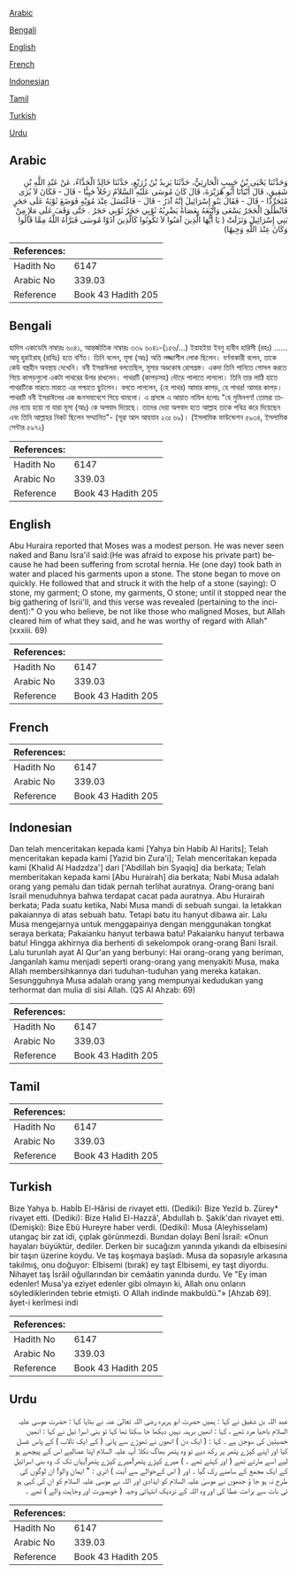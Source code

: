 [Arabic](#arabic)

[Bengali](#bengali)

[English](#english)

[French](#french)

[Indonesian](#indonesian)

[Tamil](#tamil)

[Turkish](#turkish)

[Urdu](#urdu)

## Arabic


<div dir="rtl" lang="ar" style={{fontSize:'larger',backgroundColor:'#f8f9fa',padding:20}}>
وَحَدَّثَنَا يَحْيَى بْنُ حَبِيبٍ الْحَارِثِيُّ، حَدَّثَنَا يَزِيدُ بْنُ زُرَيْعٍ، حَدَّثَنَا خَالِدٌ الْحَذَّاءُ، عَنْ عَبْدِ اللَّهِ بْنِ شَقِيقٍ، قَالَ أَنْبَأَنَا أَبُو هُرَيْرَةَ، قَالَ كَانَ مُوسَى عَلَيْهِ السَّلاَمُ رَجُلاً حَيِيًّا - قَالَ - فَكَانَ لاَ يُرَى مُتَجَرِّدًا - قَالَ - فَقَالَ بَنُو إِسْرَائِيلَ إِنَّهُ آدَرُ - قَالَ - فَاغْتَسَلَ عِنْدَ مُوَيْهٍ فَوَضَعَ ثَوْبَهُ عَلَى حَجَرٍ فَانْطَلَقَ الْحَجَرُ يَسْعَى وَاتَّبَعَهُ بِعَصَاهُ يَضْرِبُهُ ثَوْبِي حَجَرُ ثَوْبِي حَجَرُ ‏.‏ حَتَّى وَقَفَ عَلَى مَلإٍ مِنْ بَنِي إِسْرَائِيلَ وَنَزَلَتْ ‏(‏ يَا أَيُّهَا الَّذِينَ آمَنُوا لاَ تَكُونُوا كَالَّذِينَ آذَوْا مُوسَى فَبَرَّأَهُ اللَّهُ مِمَّا قَالُوا وَكَانَ عِنْدَ اللَّهِ وَجِيهًا‏)‏
</div>
<div style={{backgroundColor:'#f8f9fa',padding:20, marginBottom: 10}}><table> <thead> <tr> <th>References:</th> <th></th> </tr> </thead> <tbody><tr><td>Hadith No</td><td>6147</td></tr><tr><td>Arabic No</td><td>339.03</td></tr><tr><td>Reference</td><td>Book 43 Hadith 205</td></tr></tbody></table></div>

## Bengali


<div dir="ltr" lang="bn" style={{fontSize:'larger',backgroundColor:'#f8f9fa',padding:20}}>
হাদিস একাডেমি নাম্বারঃ ৬০৪১, আন্তর্জাতিক নাম্বারঃ ৩৩৯ ৬০৪১-(১৫৬/...) ইয়াহইয়া ইবনু হাবীব হারিসী (রহঃ) ...... আবূ হুরাইরাহ্ (রাযিঃ) হতে বর্ণিত। তিনি বলেন, মূসা (আঃ) অতি লজ্জাশীল লোক ছিলেন। বর্ণনাকারী বলেন, তাকে কেউ বস্ত্রহীন অবস্থায় দেখেনি। বনী ইসরাঈলরা বলতেছিল, মূসার অণ্ডকোষ রোগগ্রস্ত। একদা তিনি পানিতে গোসল করতে গিয়ে কাপড়গুলো একটা পাথরের উপর রাখলেন। পাথরটি (কাপড়সহ) দৌড়ে পালাতে লাগলো। তিনি তার লাঠি হাতে পাথরটিকে মারতে মারতে এর পশ্চাতে ছুটলেন। বলতে লাগলেন, (হে পাথর) আমার কাপড়, হে পাথর! আমার কাপড়। পাথরটি বনী ইসরাঈলের এক জনসমাবেশে গিয়ে থামলো। এ প্রসঙ্গে এ আয়াত নাযিল হলোঃ "হে মুমিনগণ! তোমরা তাদের ন্যায় হয়ো না যারা মূসা (আঃ) কে অপবাদ দিয়েছে। তাদের দেয়া অপবাদ হতে আল্লাহ তাকে পবিত্র করে দিয়েছেন এবং তিনি আল্লাহর নিকট ছিলেন সম্মানিত"- (সূরা আল আহযাব ২৩ঃ ৬৯)। (ইসলামিক ফাউন্ডেশন ৫৯৩৪, ইসলামিক সেন্টার ৫৯৭২)
</div>
<div style={{backgroundColor:'#f8f9fa',padding:20, marginBottom: 10}}><table> <thead> <tr> <th>References:</th> <th></th> </tr> </thead> <tbody><tr><td>Hadith No</td><td>6147</td></tr><tr><td>Arabic No</td><td>339.03</td></tr><tr><td>Reference</td><td>Book 43 Hadith 205</td></tr></tbody></table></div>

## English


<div dir="ltr" lang="en" style={{fontSize:'larger',backgroundColor:'#f8f9fa',padding:20}}>
Abu Huraira reported that Moses was a modest person. He was never seen naked and Banu Isra'iI said:(He was afraid to expose his private part) because he had been suffering from scrotal hernia. He (one day) took bath in water and placed his garments upon a stone. The stone began to move on quickly. He followed that and struck it with the help of a stone (saying): O stone, my garment; O stone, my garments, O stone; until it stopped near the big gathering of Isrii'll, and this verse was revealed (pertaining to the incident):" O you who believe, be not Iike those who maligned Moses, but Allah cleared him of what they said, and he was worthy of regard with Allah" (xxxiii. 69)
</div>
<div style={{backgroundColor:'#f8f9fa',padding:20, marginBottom: 10}}><table> <thead> <tr> <th>References:</th> <th></th> </tr> </thead> <tbody><tr><td>Hadith No</td><td>6147</td></tr><tr><td>Arabic No</td><td>339.03</td></tr><tr><td>Reference</td><td>Book 43 Hadith 205</td></tr></tbody></table></div>

## French


<div dir="ltr" lang="fr" style={{fontSize:'larger',backgroundColor:'#f8f9fa',padding:20}}>

</div>
<div style={{backgroundColor:'#f8f9fa',padding:20, marginBottom: 10}}><table> <thead> <tr> <th>References:</th> <th></th> </tr> </thead> <tbody><tr><td>Hadith No</td><td>6147</td></tr><tr><td>Arabic No</td><td>339.03</td></tr><tr><td>Reference</td><td>Book 43 Hadith 205</td></tr></tbody></table></div>

## Indonesian


<div dir="ltr" lang="id" style={{fontSize:'larger',backgroundColor:'#f8f9fa',padding:20}}>
Dan telah menceritakan kepada kami [Yahya bin Habib Al Harits]; Telah menceritakan kepada kami [Yazid bin Zura'i]; Telah menceritakan kepada kami [Khalid Al Hadzdza'] dari ['Abdillah bin Syaqiq] dia berkata; Telah memberitakan kepada kami [Abu Hurairah] dia berkata; Nabi Musa adalah orang yang pemalu dan tidak pernah terlihat auratnya. Orang-orang bani Israil menuduhnya bahwa terdapat cacat pada auratnya. Abu Hurairah berkata; Pada suatu ketika, Nabi Musa mandi di sebuah sungai. Ia letakkan pakaiannya di atas sebuah batu. Tetapi batu itu hanyut dibawa air. Lalu Musa mengejarnya untuk menggapainya dengan menggunakan tongkat seraya berkata; Pakaianku hanyut terbawa batu! Pakaianku hanyut terbawa batu! Hingga akhirnya dia berhenti di sekelompok orang-orang Bani Israil. Lalu turunlah ayat Al Qur'an yang berbunyi: Hai orang-orang yang beriman, Janganlah kamu menjadi seperti orang-orang yang menyakiti Musa, maka Allah membersihkannya dari tuduhan-tuduhan yang mereka katakan. Sesungguhnya Musa adalah orang yang mempunyai kedudukan yang terhormat dan mulia di sisi Allah. (QS Al Ahzab: 69)
</div>
<div style={{backgroundColor:'#f8f9fa',padding:20, marginBottom: 10}}><table> <thead> <tr> <th>References:</th> <th></th> </tr> </thead> <tbody><tr><td>Hadith No</td><td>6147</td></tr><tr><td>Arabic No</td><td>339.03</td></tr><tr><td>Reference</td><td>Book 43 Hadith 205</td></tr></tbody></table></div>

## Tamil


<div dir="ltr" lang="ta" style={{fontSize:'larger',backgroundColor:'#f8f9fa',padding:20}}>

</div>
<div style={{backgroundColor:'#f8f9fa',padding:20, marginBottom: 10}}><table> <thead> <tr> <th>References:</th> <th></th> </tr> </thead> <tbody><tr><td>Hadith No</td><td>6147</td></tr><tr><td>Arabic No</td><td>339.03</td></tr><tr><td>Reference</td><td>Book 43 Hadith 205</td></tr></tbody></table></div>

## Turkish


<div dir="ltr" lang="tr" style={{fontSize:'larger',backgroundColor:'#f8f9fa',padding:20}}>
Bize Yahya b. Habİb El-Hârisi de rivayet etti. (Dediki): Bize Yezîd b. Zürey* rivayet etti. (Dediki): Bize Halid El-Hazzâ', Abdullah b. Şakik'dan rivayet etti. (Demişki): Bize Ebû Hureyre haber verdi. (Dediki): Musa (Aleyhisselam) utangaç bir zat idi, çıplak görünmezdi. Bundan dolayı Benî İsrail: «Onun hayaları büyüktür, dediler. Derken bir sucağızın yanında yıkandı da elbisesini bir taşın üzerine koydu. Ve taş koşmaya başladı. Musa da sopasıyle arkasına takılmış, onu doğuyor: Elbisemi (bırak) ey taşt Elbisemi, ey taşt diyordu. Nihayet taş İsrâil oğullarından bir cemâatin yanında durdu. Ve "Ey iman edenler! Musa'ya eziyet edenler gibi olmayın ki, Allah onu onların söylediklerinden tebrie etmişti. O Allah indinde makbuldü."» [Ahzab 69]. âyet-i kerîmesi indi
</div>
<div style={{backgroundColor:'#f8f9fa',padding:20, marginBottom: 10}}><table> <thead> <tr> <th>References:</th> <th></th> </tr> </thead> <tbody><tr><td>Hadith No</td><td>6147</td></tr><tr><td>Arabic No</td><td>339.03</td></tr><tr><td>Reference</td><td>Book 43 Hadith 205</td></tr></tbody></table></div>

## Urdu


<div dir="rtl" lang="ur" style={{fontSize:'larger',backgroundColor:'#f8f9fa',padding:20}}>
عبد اللہ بن شفیق نے کہا : ہمیں حضرت ابو ہریرہ رضی اللہ تعالیٰ عنہ نے بتایا کہا : حضرت موسی علیہ السلام باحیا مرد تھے ، کہا : انھیں برہنہ نہیں دیکھا جا سکتا تھا کہا تو بنی اسرا ئیل نے کہا : انھیں خصیتین کی سوجن ہے ۔ کہا : ( ایک دن ) انھوں نے تھوڑے سے پانی ( کے ایک تالاب ) کے پاس غسل کیا اور اپنے کپڑے پتھر پر رکھ دیے تو وہ پتھر بھاگ نکلا آپ علیہ السلام اپنا عصالیے اس کے پیچھے ہو لیے اسے مارتے تھے ( اور کہتے تھے ۔ ) میرے کپڑے پتھر!میرے کپڑے پتھر!یہاں تک کہ وہ بنی اسرائیل کے ایک مجمع کے سامنے رک گیا ۔ اور ( اس کےحوالے سے آیت ) اتری : " ایمان والو! ان لوگوں کی طرح نہ ہو جا ؤ جنھوں نے موسیٰ علیہ السلام کو ایذادی اور اللہ نے موسیٰ علیہ السلام کو ان کی کہی ہو ئی بات سے براءت عطا کی اور وہ اللہ کے نزدیک انتہائی وجیہ ( خوبصورت اور وجاہت والے ) تھے ۔
</div>
<div style={{backgroundColor:'#f8f9fa',padding:20, marginBottom: 10}}><table> <thead> <tr> <th>References:</th> <th></th> </tr> </thead> <tbody><tr><td>Hadith No</td><td>6147</td></tr><tr><td>Arabic No</td><td>339.03</td></tr><tr><td>Reference</td><td>Book 43 Hadith 205</td></tr></tbody></table></div>
